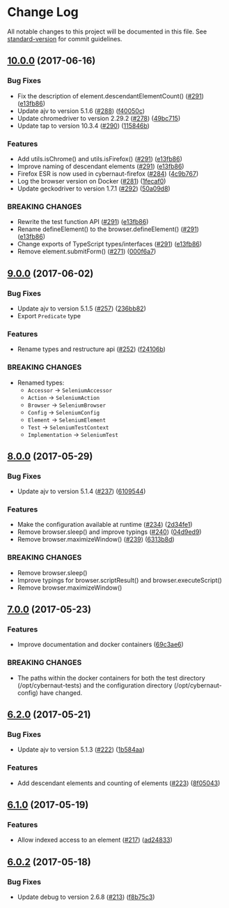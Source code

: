 # Change Log

All notable changes to this project will be documented in this file. See [standard-version](https://github.com/conventional-changelog/standard-version) for commit guidelines.

## [10.0.0](https://github.com/clebert/cybernaut/compare/v9.0.0...v10.0.0) (2017-06-16)

### Bug Fixes

* Fix the description of element.descendantElementCount() ([#291](https://github.com/clebert/cybernaut/issues/291)) ([e13fb86](https://github.com/clebert/cybernaut/commit/e13fb86))
* Update ajv to version 5.1.6 ([#288](https://github.com/clebert/cybernaut/issues/288)) ([f40050c](https://github.com/clebert/cybernaut/commit/f40050c))
* Update chromedriver to version 2.29.2 ([#278](https://github.com/clebert/cybernaut/issues/278)) ([49bc715](https://github.com/clebert/cybernaut/commit/49bc715))
* Update tap to version 10.3.4 ([#290](https://github.com/clebert/cybernaut/issues/290)) ([115846b](https://github.com/clebert/cybernaut/commit/115846b))

### Features

* Add utils.isChrome() and utils.isFirefox() ([#291](https://github.com/clebert/cybernaut/issues/291)) ([e13fb86](https://github.com/clebert/cybernaut/commit/e13fb86))
* Improve naming of descendant elements ([#291](https://github.com/clebert/cybernaut/issues/291)) ([e13fb86](https://github.com/clebert/cybernaut/commit/e13fb86))
* Firefox ESR is now used in cybernaut-firefox ([#284](https://github.com/clebert/cybernaut/issues/284)) ([4c9b767](https://github.com/clebert/cybernaut/commit/4c9b767))
* Log the browser version on Docker ([#281](https://github.com/clebert/cybernaut/issues/281)) ([1fecaf0](https://github.com/clebert/cybernaut/commit/1fecaf0))
* Update geckodriver to version 1.7.1 ([#292](https://github.com/clebert/cybernaut/issues/292)) ([50a09d8](https://github.com/clebert/cybernaut/commit/50a09d8))

### BREAKING CHANGES

* Rewrite the test function API ([#291](https://github.com/clebert/cybernaut/issues/291)) ([e13fb86](https://github.com/clebert/cybernaut/commit/e13fb86))
* Rename defineElement() to the browser.defineElement() ([#291](https://github.com/clebert/cybernaut/issues/291)) ([e13fb86](https://github.com/clebert/cybernaut/commit/e13fb86))
* Change exports of TypeScript types/interfaces ([#291](https://github.com/clebert/cybernaut/issues/291)) ([e13fb86](https://github.com/clebert/cybernaut/commit/e13fb86))
* Remove element.submitForm() ([#271](https://github.com/clebert/cybernaut/issues/271)) ([000f6a7](https://github.com/clebert/cybernaut/commit/000f6a7))

## [9.0.0](https://github.com/clebert/cybernaut/compare/v8.0.0...v9.0.0) (2017-06-02)

### Bug Fixes

* Update ajv to version 5.1.5 ([#257](https://github.com/clebert/cybernaut/issues/257)) ([236bb82](https://github.com/clebert/cybernaut/commit/236bb82))
* Export `Predicate` type

### Features

* Rename types and restructure api ([#252](https://github.com/clebert/cybernaut/issues/252)) ([f24106b](https://github.com/clebert/cybernaut/commit/f24106b))

### BREAKING CHANGES

* Renamed types:
  * `Accessor` -> `SeleniumAccessor`
  * `Action` -> `SeleniumAction`
  * `Browser` -> `SeleniumBrowser`
  * `Config` -> `SeleniumConfig`
  * `Element` -> `SeleniumElement`
  * `Test` -> `SeleniumTestContext`
  * `Implementation` -> `SeleniumTest`

## [8.0.0](https://github.com/clebert/cybernaut/compare/v7.0.0...v8.0.0) (2017-05-29)

### Bug Fixes

* Update ajv to version 5.1.4 ([#237](https://github.com/clebert/cybernaut/issues/237)) ([6109544](https://github.com/clebert/cybernaut/commit/6109544))

### Features

* Make the configuration available at runtime ([#234](https://github.com/clebert/cybernaut/issues/234)) ([2d34fe1](https://github.com/clebert/cybernaut/commit/2d34fe1))
* Remove browser.sleep() and improve typings ([#240](https://github.com/clebert/cybernaut/issues/240)) ([04d9ed9](https://github.com/clebert/cybernaut/commit/04d9ed9))
* Remove browser.maximizeWindow() ([#239](https://github.com/clebert/cybernaut/issues/239)) ([6313b8d](https://github.com/clebert/cybernaut/commit/6313b8d))

### BREAKING CHANGES

* Remove browser.sleep()
* Improve typings for browser.scriptResult() and browser.executeScript()
* Remove browser.maximizeWindow()

## [7.0.0](https://github.com/clebert/cybernaut/compare/v6.2.0...v7.0.0) (2017-05-23)

### Features

* Improve documentation and docker containers ([69c3ae6](https://github.com/clebert/cybernaut/commit/69c3ae6))

### BREAKING CHANGES

* The paths within the docker containers for both the test directory (/opt/cybernaut-tests) and the configuration directory (/opt/cybernaut-config) have changed.

## [6.2.0](https://github.com/clebert/cybernaut/compare/v6.1.0...v6.2.0) (2017-05-21)

### Bug Fixes

* Update ajv to version 5.1.3 ([#222](https://github.com/clebert/cybernaut/issues/222)) ([1b584aa](https://github.com/clebert/cybernaut/commit/1b584aa))

### Features

* Add descendant elements and counting of elements ([#223](https://github.com/clebert/cybernaut/issues/223)) ([8f05043](https://github.com/clebert/cybernaut/commit/8f05043))

## [6.1.0](https://github.com/clebert/cybernaut/compare/v6.0.2...v6.1.0) (2017-05-19)

### Features

* Allow indexed access to an element ([#217](https://github.com/clebert/cybernaut/issues/217)) ([ad24833](https://github.com/clebert/cybernaut/commit/ad24833))

## [6.0.2](https://github.com/clebert/cybernaut/compare/v6.0.1...v6.0.2) (2017-05-18)

### Bug Fixes

* Update debug to version 2.6.8 ([#213](https://github.com/clebert/cybernaut/issues/213)) ([f8b75c3](https://github.com/clebert/cybernaut/commit/f8b75c3))
